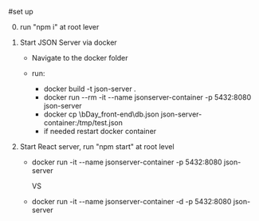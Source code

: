 #set up

0. run "npm i" at root lever

1. Start JSON Server via docker

   - Navigate to the docker folder

   - run:
     - docker build -t json-server .
     - docker run --rm -it --name jsonserver-container -p 5432:8080 json-server
     - docker cp \bDay_front-end\db.json json-server-container:/tmp/test.json
     - if needed restart docker container

2. Start React server, run "npm start" at root level

   - docker run -it --name jsonserver-container -p 5432:8080 json-server

     VS

   - docker run -it --name jsonserver-container -d -p 5432:8080 json-server
